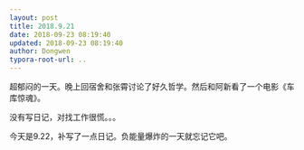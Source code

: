 ```yaml
---
layout: post
title: 2018.9.21
date: 2018-09-23 08:19:40
updated: 2018-09-23 08:19:40
author: Dongwen
typora-root-url: ..
---
```




超郁闷的一天。晚上回宿舍和张霄讨论了好久哲学。然后和阿新看了一个电影《车库惊魂》。

没有写日记，对找工作很慌。。。

今天是9.22，补写了一点日记。负能量爆炸的一天就忘记它吧。